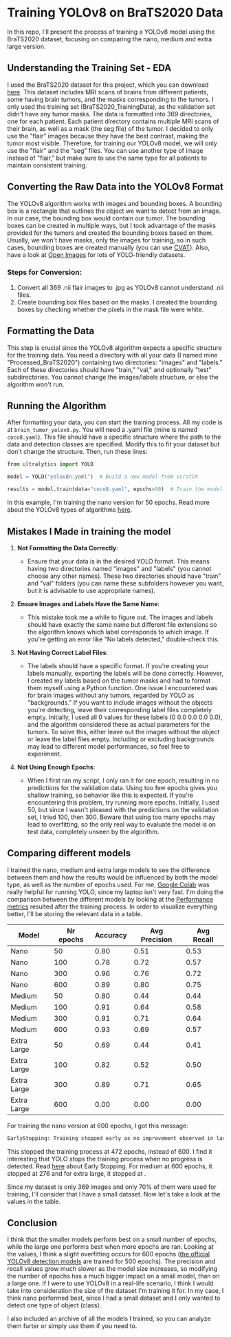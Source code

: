 # Training YOLOv8 on BraTS2020 Data

In this repo, I'll present the process of training a YOLOv8 model using the BraTS2020 dataset, focusing on comparing the nano, medium and extra large version.

## Understanding the Training Set - EDA

I used the BraTS2020 dataset for this project, which you can download [here](https://www.kaggle.com/datasets/awsaf49/brats20-dataset-training-validation). This dataset includes MRI scans of brains from different patients, some having brain tumors, and the masks corresponding to the tumors. I only used the training set (BraTS2020_TrainingData), as the validation set didn't have any tumor masks.
The data is formatted into 369 directories, one for each patient. Each patient directory contains multiple MRI scans of their brain, as well as a mask (the seg file) of the tumor. I decided to only use the "flair" images because they have the best contrast, making the tumor most visible. Therefore, for training our YOLOv8 model, we will only use the "flair" and the "seg" files. You can use another type of image instead of "flair," but make sure to use the same type for all patients to maintain consistent training.

## Converting the Raw Data into the YOLOv8 Format

The YOLOv8 algorithm works with images and bounding boxes. A bounding box is a rectangle that outlines the object we want to detect from an image. In our case, the bounding box would contain our tumor. The bounding boxes can be created in multiple ways, but I took advantage of the masks provided for the tumors and created the bounding boxes based on them. Usually, we won't have masks, only the images for training, so in such cases, bounding boxes are created manually (you can use [CVAT](https://www.cvat.ai/)). Also, have a look at [Open Images](https://storage.googleapis.com/openimages/web/index.html) for lots of YOLO-friendly datasets.

### Steps for Conversion:

1. Convert all 369 .nii flair images to .jpg as YOLOv8 cannot understand .nii files.
2. Create bounding box files based on the masks. I created the bounding boxes by checking whether the pixels in the mask file were white.

## Formatting the Data

This step is crucial since the YOLOv8 algorithm expects a specific structure for the training data. You need a directory with all your data (I named mine "Processed_BraTS2020") containing two directories: "images" and "labels." Each of these directories should have "train," "val," and optionally "test" subdirectories. You cannot change the images/labels structure, or else the algorithm won't run.

## Running the Algorithm

After formatting your data, you can start the training process. All my code is at `brain_tumor_yolov8.py`. You will need a .yaml file (mine is named `coco8.yaml`). This file should have a specific structure where the path to the data and detection classes are specified. Modify this to fit your dataset but don't change the structure. Then, run these lines:

```python
from ultralytics import YOLO

model = YOLO("yolov8n.yaml")  # Build a new model from scratch

results = model.train(data="coco8.yaml", epochs=50)  # Train the model
```

In this example, I'm training the nano version for 50 epochs. Read more about the YOLOv8 types of algorithms [here](https://docs.ultralytics.com/models/yolov8/#performance-metrics).

## Mistakes I Made in training the model

1. **Not Formatting the Data Correctly**:
   - Ensure that your data is in the desired YOLO format. This means having two directories named "images" and "labels" (you cannot choose any other names). These two directories should have "train" and "val" folders (you can name these subfolders however you want, but it is advisable to use appropriate names).

2. **Ensure Images and Labels Have the Same Name**:
   - This mistake took me a while to figure out. The images and labels should have exactly the same name but different file extensions so the algorithm knows which label corresponds to which image. If you're getting an error like "No labels detected," double-check this.

3. **Not Having Correct Label Files**:
   - The labels should have a specific format. If you're creating your labels manually, exporting the labels will be done correctly. However, I created my labels based on the tumor masks and had to format them myself using a Python function. One issue I encountered was for brain images without any tumors, regarded by YOLO as "backgrounds." If you want to include images without the objects you're detecting, leave their corresponding label files completely empty. Initially, I used all 0 values for these labels (0 0.0 0.0 0.0 0.0), and the algorithm considered these as actual parameters for the tumors. To solve this, either leave out the images without the object or leave the label files empty. Including or excluding backgrounds may lead to different model performances, so feel free to experiment.

4. **Not Using Enough Epochs**:
   - When I first ran my script, I only ran it for one epoch, resulting in no predictions for the validation data. Using too few epochs gives you shallow training, so behavior like this is expected. If you're encountering this problem, try running more epochs. Initially, I used 50, but since I wasn't pleased with the predictions on the validation set, I tried 100, then 300. Beware that using too many epochs may lead to overfitting, so the only real way to evaluate the model is on test data, completely unseen by the algorithm.
  
## Comparing different models

I trained the nano, medium and extra large models to see the difference between them and how the results would be influenced by both the model type, as well as the number of epochs used. For me, [Google Colab](https://docs.ultralytics.com/models/yolov8/#performance-metrics) was really helpful for running YOLO, since my laptop isn't very fast. I'm doing the comparison between the different models by looking at the [Performance metrics](https://docs.ultralytics.com/guides/yolo-performance-metrics/) resulted after the training process. In order to visualize everything better, I'll be storing the relevant data in a table. 


| Model       | Nr epochs | Accuracy | Avg Precision | Avg Recall |
|-------------|-----------|----------|---------------|------------|
| Nano        | 50        | 0.80     | 0.51          | 0.53       |
| Nano        | 100       | 0.78     | 0.72          | 0.57       |
| Nano        | 300       | 0.96     | 0.76          | 0.72       |
| Nano        | 600       | 0.89     | 0.80          | 0.75       |
| Medium      | 50        | 0.80     | 0.44          | 0.44       |
| Medium      | 100       | 0.91     | 0.64          | 0.58       |
| Medium      | 300       | 0.91     | 0.71          | 0.64       |
| Medium      | 600       | 0.93     | 0.69          | 0.57       |
| Extra Large | 50        | 0.69     | 0.44          | 0.41       |
| Extra Large | 100       | 0.82     | 0.52          | 0.50       |
| Extra Large | 300       | 0.89     | 0.71          | 0.65       |
| Extra Large | 600       | 0.00     | 0.00          | 0.00       |

For training the nano version at 600 epochs, I got this message:
```bash
EarlyStopping: Training stopped early as no improvement observed in last 100 epochs. Best results observed at epoch 372, best model saved as best.pt.
```
This stopped the training process at 472 epochs, instead of 600. I find it interesting that YOLO stops the training process when no progress is detected. Read [here](https://github.com/ultralytics/ultralytics/issues/4521) about Early Stopping.
For medium at 600 epochs, it stopped at 276 and for extra large, it stopped at .


Since my dataset is only 369 images and only 70% of them were used for training, I'll consider that I have a small dataset. Now let's take a look at the values in the table. 

## Conclusion
I think that the smaller models perform best on a small number of epochs, while the large one performs best when more epochs are ran. Looking at the values, I think a slight overfitting occurs for 600 epochs ([the official YOLOv8 detection models](https://github.com/ultralytics/ultralytics/issues/6142) are trained for 500 epochs). The precision and recall values grow much slower as the model size increases, so modifying the number of epochs has a much bigger impact on a small model, than on a large one. If I were to use YOLOv8 in a real-life scenario, I think I would take into consideration the size of the dataset I'm training it for. In my case, I think nano performed best, since I had a small dataset and I only wanted to detect one type of object (class).

I also included an archive of all the models I trained, so you can analyze them furter or simply use them if you need to.
